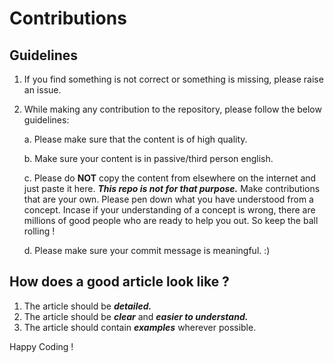 # Contributions

## Guidelines

1. If you find something is not correct or something is missing, please raise an issue.

2. While making any contribution to the repository, please follow the below guidelines:

    a. Please make sure that the content is of high quality.
    
    b. Make sure your content is in passive/third person english.
    
    c. Please do **NOT** copy the content from elsewhere on the internet and just paste it here. ***This repo is not for that purpose.*** Make contributions that are your own. Please pen down what you have understood from a concept. Incase if your understanding of a concept is wrong, there are millions of good people who are ready to help you out. So keep the ball rolling !
    
    d. Please make sure your commit message is meaningful. :)

## How does a good article look like ?
1. The article should be ***detailed.***
2. The article should be ***clear*** and ***easier to understand.***
3. The article should contain ***examples*** wherever possible.

Happy Coding !
